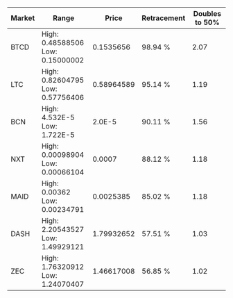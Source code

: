 | Market | Range | Price| Retracement | Doubles to 50% |
| --- | --- | --- | --- | --- |
| BTCD | High: 0.48588506<br />Low: 0.15000002 | 0.1535656 | 98.94 % | 2.07 |
| LTC | High: 0.82604795<br />Low: 0.57756406 | 0.58964589 | 95.14 % | 1.19 |
| BCN | High: 4.532E-5<br />Low: 1.722E-5 | 2.0E-5 | 90.11 % | 1.56 |
| NXT | High: 0.00098904<br />Low: 0.00066104 | 0.0007 | 88.12 % | 1.18 |
| MAID | High: 0.00362<br />Low: 0.00234791 | 0.0025385 | 85.02 % | 1.18 |
| DASH | High: 2.20543527<br />Low: 1.49929121 | 1.79932652 | 57.51 % | 1.03 |
| ZEC | High: 1.76320912<br />Low: 1.24070407 | 1.46617008 | 56.85 % | 1.02 |
